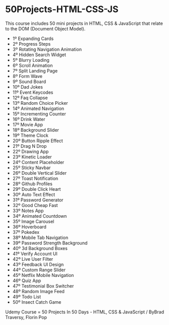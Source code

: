 # 50Projects-HTML-CSS-JS
 
This course includes 50 mini projects in HTML, CSS & JavaScript that relate to the DOM (Document Object Model). 

- 1º Expanding Cards
- 2º Progress Steps
- 3º Rotating Navigation Animation
- 4º Hidden Search Widget
- 5º Blurry Loading
- 6º Scroll Animation
- 7º Split Landing Page
- 8º Form Wave
- 9º Sound Board
- 10º Dad Jokes
- 11º Event Keycodes
- 12º Faq Collapse
- 13º Random Choice Picker
- 14º Animated Navigation
- 15º Incrementing Counter
- 16º Drink Water
- 17º Movie App
- 18º Background Slider
- 19º Theme Clock
- 20º Button Ripple Effect
- 21º Drag N Drop
- 22º Drawing App
- 23º Kinetic Loader
- 24º Content Placeholder
- 25º Sticky Navbar
- 26º Double Vertical Slider
- 27º Toast Notification
- 28º Github Profiles
- 29º Double Click Heart
- 30º Auto Text Effect
- 31º Password Generator
- 32º Good Cheap Fast
- 33º Notes App
- 34º Animated Countdown
- 35º Image Carousel
- 36º Hoverboard
- 37º Pokedex
- 38º Mobile Tab Navigation
- 39º Password Strength Background
- 40º 3d Background Boxes
- 41º Verify Account UI
- 42º Live User Filter
- 43º Feedback UI Design
- 44º Custom Range Slider
- 45º Netflix Mobile Navigation
- 46º Quiz App
- 47º Testimonial Box Switcher
- 48º Random Image Feed
- 49º Todo List
- 50º Insect Catch Game

Udemy Course = 50 Projects In 50 Days - HTML, CSS & JavaScript / ByBrad Traversy, Florin Pop
